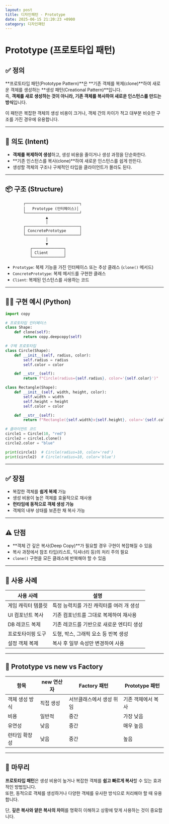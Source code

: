 ```yaml
---
layout: post
title: 디자인패턴 - Prototype
date: 2025-06-15 21:20:23 +0900
category: 디자인패턴
---
```

# Prototype (프로토타입 패턴)

## ✅ 정의

**프로토타입 패턴(Prototype Pattern)**은 **기존 객체를 복제(clone)**하여 새로운 객체를 생성하는 **생성 패턴(Creational Pattern)**입니다.  
즉, **객체를 새로 생성하는 것이 아니라, 기존 객체를 복사하여 새로운 인스턴스를 만드는 방식**입니다.

이 패턴은 복잡한 객체의 생성 비용이 크거나, 객체 간의 차이가 적고 대부분 비슷한 구조를 가진 경우에 유용합니다.

---

## 🎯 의도 (Intent)

- **객체를 복제하여 생성**하고, 생성 비용을 줄이거나 생성 과정을 단순화한다.
- **기존 인스턴스를 복사(clone)**하여 새로운 인스턴스를 쉽게 만든다.
- 생성할 객체의 구조나 구체적인 타입을 클라이언트가 몰라도 된다.

---

## 📦 구조 (Structure)

```
        ┌────────────────────────┐
        │   Prototype (인터페이스)│
        └────────────────────────┘
                  ▲
                  │
        ┌────────────────────────┐
        │ ConcretePrototype      │
        └────────────────────────┘
                  │
                  ▼
           ┌──────────────┐
           │ Client       │
           └──────────────┘
```

- `Prototype`: 복제 기능을 가진 인터페이스 또는 추상 클래스 (`clone()` 메서드)
- `ConcretePrototype`: 복제 메서드를 구현한 클래스
- `Client`: 복제된 인스턴스를 사용하는 코드

---

## 🧑‍💻 구현 예시 (Python)

```python
import copy

# 프로토타입 인터페이스
class Shape:
    def clone(self):
        return copy.deepcopy(self)

# 구체 프로토타입
class Circle(Shape):
    def __init__(self, radius, color):
        self.radius = radius
        self.color = color

    def __str__(self):
        return f"Circle(radius={self.radius}, color='{self.color}')"

class Rectangle(Shape):
    def __init__(self, width, height, color):
        self.width = width
        self.height = height
        self.color = color

    def __str__(self):
        return f"Rectangle({self.width}x{self.height}, color='{self.color}')"

# 클라이언트 코드
circle1 = Circle(10, "red")
circle2 = circle1.clone()
circle2.color = "blue"

print(circle1)  # Circle(radius=10, color='red')
print(circle2)  # Circle(radius=10, color='blue')
```

---

## ✅ 장점

- 복잡한 객체를 **쉽게 복제** 가능
- 생성 비용이 높은 객체를 효율적으로 재사용
- **런타임에 동적으로 객체 생성 가능**
- 객체의 내부 상태를 보존한 채 복사 가능

---

## ⚠️ 단점

- **객체 간 깊은 복사(Deep Copy)**가 필요할 경우 구현이 복잡해질 수 있음
- 복사 과정에서 참조 타입(리스트, 딕셔너리 등)의 처리 주의 필요
- `clone()` 구현을 모든 클래스에 반복해야 할 수 있음

---

## 📌 사용 사례

| 사용 사례               | 설명 |
|------------------------|------|
| 게임 캐릭터 템플릿     | 특정 능력치를 가진 캐릭터를 여러 개 생성 |
| UI 컴포넌트 복사       | 기존 컴포넌트를 그대로 복제하여 재사용 |
| DB 레코드 복제         | 기존 레코드를 기반으로 새로운 엔티티 생성 |
| 프로토타이핑 도구      | 도형, 박스, 그래픽 요소 등 반복 생성 |
| 설정 객체 복제         | 복사 후 일부 속성만 변경하여 사용 |

---

## 🧠 Prototype vs new vs Factory

| 항목            | new 연산자     | Factory 패턴         | Prototype 패턴        |
|------------------|----------------|------------------------|------------------------|
| 객체 생성 방식   | 직접 생성      | 서브클래스에서 생성 위임 | 기존 객체에서 복사     |
| 비용             | 일반적         | 중간                   | 가장 낮음              |
| 유연성           | 낮음           | 중간                   | 매우 높음              |
| 런타임 확장성    | 낮음           | 중간                   | 높음                   |

---

## 🧠 마무리

**프로토타입 패턴**은 생성 비용이 높거나 복잡한 객체를 **쉽고 빠르게 복사**할 수 있는 효과적인 방법입니다.  
또한, 동적으로 객체를 생성하거나 다양한 객체를 유사한 방식으로 처리해야 할 때 유용합니다.

단, **깊은 복사와 얕은 복사의 차이**를 명확히 이해하고 상황에 맞게 사용하는 것이 중요합니다.
